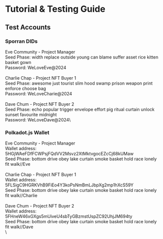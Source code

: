 # Tutorial & Testing Guide

## Test Accounts
### Sporran DIDs
Eve Community - Project Manager\
Seed Phase: width replace outside young can blame suffer asset rice kitten basket gown\
Password: WeLoveEve@2024\
\
Charlie Chap - Project NFT Buyer 1\
Seed Phase: awesome just tourist slim hood swamp prison weapon print enforce choose bag\
Password: WeLoveCharie@2024\
\
Dave Chum - Project NFT Buyer 2\
Seed Phase: echo popular trigger envelope effort pig ritual curtain unlock sunset favourite midnight\
Password: WeLoveDave@2024\

### Polkadot.js Wallet
Eve Community - Project Manager\
Wallet address: 5HGjWAeFDfFCWPsjFQdVV2Msvz2XtMktvgocEZcCj68kUMaw\
Seed Phase: bottom drive obey lake curtain smoke basket hold race lonely fit walk//Eve\
\
Charlie Chap - Project NFT Buyer 1\
Wallet address: 5FLSigC9HGRKVhB9FiEo4Y3koPsNmBmLJbpXg2mp1hXcS59Y\
Seed Phase: bottom drive obey lake curtain smoke basket hold race lonely fit walk//Charlie\
\
Dave Chum - Project NFT Buyer 2\
Wallet address: 5FHneW46xGXgs5mUiveU4sbTyGBzmstUspZC92UhjJM694ty\
Seed Phase: bottom drive obey lake curtain smoke basket hold race lonely fit walk//Dave\
\
